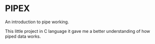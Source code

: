 # PIPEX
An introduction to pipe working.

This little project in C language it gave me a better understanding of how piped data works.
